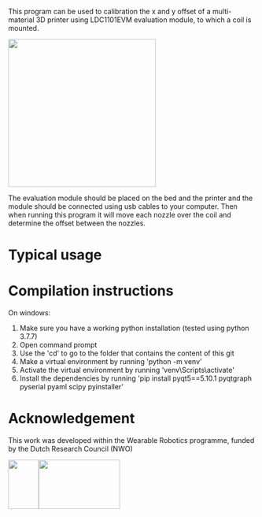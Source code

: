 This program can be used to calibration the x and y offset of a multi-material 3D printer using LDC1101EVM evaluation module, to which a coil is mounted.

<img src="https://user-images.githubusercontent.com/6079002/137327595-4b70b5c3-cb55-4091-8608-67f0f5b063d4.jpg" width="300">



The evaluation module should be placed on the bed and the printer and the module should be connected using usb cables to your computer. Then when running this program it will move each nozzle over the coil and determine the offset between the nozzles.

# Typical usage


# Compilation instructions
On windows:
1. Make sure you have a working python installation (tested using python 3.7.7)
1. Open command prompt
1. Use the 'cd' to go to the folder that contains the content of this git
1. Make a virtual environment by running 'python -m venv'
1. Activate the virtual environment by running 'venv\Scripts\activate'
1. Install the dependencies by running 'pip install pyqt5==5.10.1 pyqtgraph pyserial pyaml scipy pyinstaller'


# Acknowledgement
This work was developed within the Wearable Robotics programme, funded by the Dutch Research Council (NWO)

<img src="https://user-images.githubusercontent.com/6079002/124443163-bd35c400-dd7d-11eb-9fe5-53c3def86459.jpg" width="62" height="100"><img src="https://user-images.githubusercontent.com/6079002/124443273-d3dc1b00-dd7d-11eb-9282-54c56e0f42db.png" width="165" height="100">
